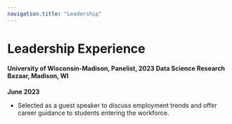 ```yaml
---
navigation.title: "Leadership"
---
```


# Leadership Experience

#### University of Wisconsin-Madison, Panelist, 2023 Data Science Research Bazaar, Madison, WI

**June 2023**

- Selected as a guest speaker to discuss employment trends and offer career guidance to students entering the workforce.
